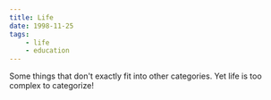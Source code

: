 ```yaml
---
title: Life
date: 1998-11-25
tags:
    - life
    - education
---
```


Some things that don't exactly fit into other categories. Yet life is too complex to categorize!